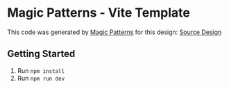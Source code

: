 # Magic Patterns - Vite Template

This code was generated by [Magic Patterns](https://magicpatterns.com) for this design: [Source Design](https://www.magicpatterns.com/c/umr3cyu2h9c3qjpwjmo4bt)

## Getting Started

1. Run `npm install`
2. Run `npm run dev`

